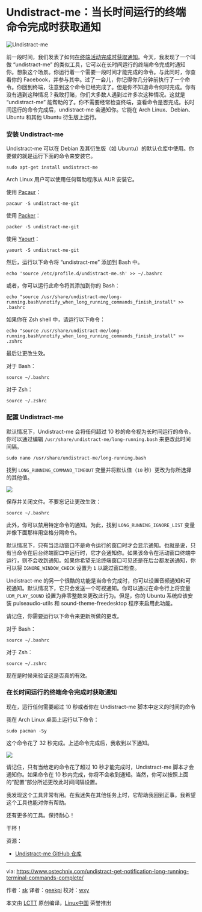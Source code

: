 Undistract-me：当长时间运行的终端命令完成时获取通知
============================================================

![Undistract-me](https://www.ostechnix.com/wp-content/uploads/2017/11/undistract-me-2-720x340.png)

前一段时间，我们发表了如何[在终端活动完成时获取通知][3]。今天，我发现了一个叫做 “undistract-me” 的类似工具，它可以在长时间运行的终端命令完成时通知你。想象这个场景。你运行着一个需要一段时间才能完成的命令。与此同时，你查看你的 Facebook，并参与其中。过了一会儿，你记得你几分钟前执行了一个命令。你回到终端，注意到这个命令已经完成了。但是你不知道命令何时完成。你有没有遇到这种情况？我敢打赌，你们大多数人遇到过许多次这种情况。这就是 “undistract-me” 能帮助的了。你不需要经常检查终端，查看命令是否完成。长时间运行的命令完成后，undistract-me 会通知你。它能在 Arch Linux、Debian、Ubuntu 和其他 Ubuntu 衍生版上运行。

### 安装 Undistract-me

Undistract-me 可以在 Debian 及其衍生版（如 Ubuntu）的默认仓库中使用。你要做的就是运行下面的命令来安装它。

```
sudo apt-get install undistract-me
```

Arch Linux 用户可以使用任何帮助程序从 AUR 安装它。

使用 [Pacaur][4]：

```
pacaur -S undistract-me-git
```

使用 [Packer][5]：

```
packer -S undistract-me-git
```

使用 [Yaourt][6]：

```
yaourt -S undistract-me-git
```

然后，运行以下命令将 “undistract-me” 添加到 Bash 中。

```
echo 'source /etc/profile.d/undistract-me.sh' >> ~/.bashrc
```

或者，你可以运行此命令将其添加到你的 Bash：

```
echo "source /usr/share/undistract-me/long-running.bash\nnotify_when_long_running_commands_finish_install" >> .bashrc
```

如果你在 Zsh shell 中，请运行以下命令：

```
echo "source /usr/share/undistract-me/long-running.bash\nnotify_when_long_running_commands_finish_install" >> .zshrc
```

最后让更改生效。

对于 Bash：

```
source ~/.bashrc
```

对于 Zsh：

```
source ~/.zshrc
```

### 配置 Undistract-me

默认情况下，Undistract-me 会将任何超过 10 秒的命令视为长时间运行的命令。你可以通过编辑 `/usr/share/undistract-me/long-running.bash` 来更改此时间间隔。

```
sudo nano /usr/share/undistract-me/long-running.bash
```

找到 `LONG_RUNNING_COMMAND_TIMEOUT` 变量并将默认值（`10` 秒）更改为你所选择的其他值。

[![](http://www.ostechnix.com/wp-content/uploads/2017/11/undistract-me-1.png)][7] 

保存并关闭文件。不要忘记让更改生效：

```
source ~/.bashrc
```

此外，你可以禁用特定命令的通知。为此，找到 `LONG_RUNNING_IGNORE_LIST` 变量并像下面那样用空格分隔命令。

默认情况下，只有当活动窗口不是命令运行的窗口时才会显示通知。也就是说，只有当命令在后台终端窗口中运行时，它才会通知你。如果该命令在活动窗口终端中运行，则不会收到通知。如果你希望无论终端窗口可见还是在后台都发送通知，你可以将 `IGNORE_WINDOW_CHECK` 设置为 `1` 以跳过窗口检查。

Undistract-me 的另一个很酷的功能是当命令完成时，你可以设置音频通知和可视通知。默认情况下，它只会发送一个可视通知。你可以通过在命令行上将变量 `UDM_PLAY_SOUND` 设置为非零整数来更改此行为。但是，你的 Ubuntu 系统应该安装 pulseaudio-utils 和 sound-theme-freedesktop 程序来启用此功能。

请记住，你需要运行以下命令来更新所做的更改。

对于 Bash：

```
source ~/.bashrc
```

对于 Zsh：

```
source ~/.zshrc
```

现在是时候来验证这是否真的有效。

### 在长时间运行的终端命令完成时获取通知

现在，运行任何需要超过 10 秒或者你在 Undistract-me 脚本中定义的时间的命令

我在 Arch Linux 桌面上运行以下命令：

```
sudo pacman -Sy
```

这个命令花了 32 秒完成。上述命令完成后，我收到以下通知。

[![](http://www.ostechnix.com/wp-content/uploads/2017/11/undistract-me-2.png)][8] 

请记住，只有当给定的命令花了超过 10 秒才能完成时，Undistract-me 脚本才会通知你。如果命令在 10 秒内完成，你将不会收到通知。当然，你可以按照上面的“配置”部分所述更改此时间间隔设置。

我发现这个工具非常有用。在我迷失在其他任务上时，它帮助我回到正事。我希望这个工具也能对你有帮助。

还有更多的工具。保持耐心！

干杯！

资源：

*   [Undistract-me GitHub 仓库][1]

--------------------------------------------------------------------------------

via: https://www.ostechnix.com/undistract-get-notification-long-running-terminal-commands-complete/

作者：[sk][a]
译者：[geekpi](https://github.com/geekpi)
校对：[wxy](https://github.com/wxy)

本文由 [LCTT](https://github.com/LCTT/TranslateProject) 原创编译，[Linux中国](https://linux.cn/) 荣誉推出

[a]:https://www.ostechnix.com/author/sk/
[1]:https://github.com/jml/undistract-me
[2]:https://www.ostechnix.com/author/sk/
[3]:https://www.ostechnix.com/get-notification-terminal-task-done/
[4]:https://www.ostechnix.com/install-pacaur-arch-linux/
[5]:https://www.ostechnix.com/install-packer-arch-linux-2/
[6]:https://www.ostechnix.com/install-yaourt-arch-linux/
[7]:http://www.ostechnix.com/wp-content/uploads/2017/11/undistract-me-1.png
[8]:http://www.ostechnix.com/wp-content/uploads/2017/11/undistract-me-2.png
